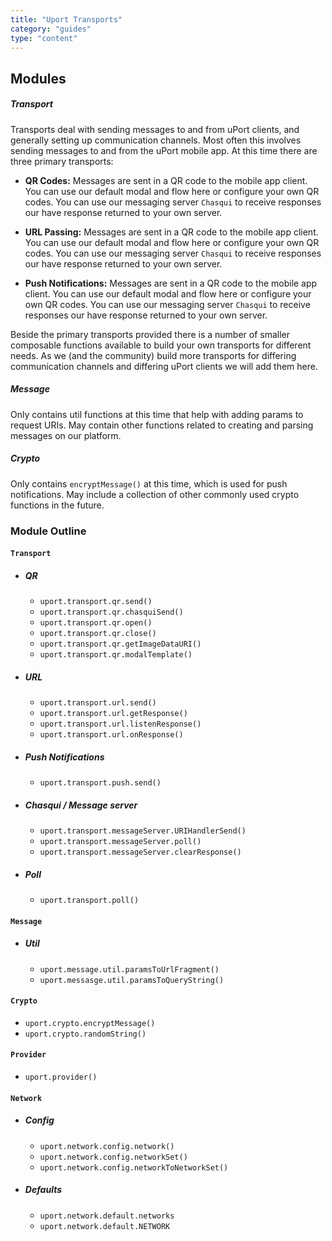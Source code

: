 ```yaml
---
title: "Uport Transports"
category: "guides"
type: "content"
---
```



## <a name="modules"></a> Modules

##### Transport

Transports deal with sending messages to and from uPort clients, and generally setting up communication channels. Most often this involves sending messages to and from the uPort mobile app. At this time there are three primary transports:

- **QR Codes:** Messages are sent in a QR code to the mobile app client. You can use our default modal and flow here or configure your own QR codes. You can use our messaging server `Chasqui` to receive responses our have response returned to your own server.

- **URL Passing:** Messages are sent in a QR code to the mobile app client. You can use our default modal and flow here or configure your own QR codes. You can use our messaging server `Chasqui` to receive responses our have response returned to your own server.

- **Push Notifications:** Messages are sent in a QR code to the mobile app client. You can use our default modal and flow here or configure your own QR codes. You can use our messaging server `Chasqui` to receive responses our have response returned to your own server.

Beside the primary transports provided there is a number of smaller composable functions available to build your own transports for different needs. As we (and the community) build more transports for differing communication channels and differing uPort clients we will add them here.

##### Message

Only contains util functions at this time that help with adding params to request URIs. May contain other functions related to creating and parsing messages on our platform.

##### Crypto

Only contains `encryptMessage()` at this time, which is used for push notifications. May include a collection of other commonly used crypto functions in the future.

### Module Outline

#### `Transport`

- ##### QR

    - `uport.transport.qr.send()`
    - `uport.transport.qr.chasquiSend()`
    - `uport.transport.qr.open()`
    - `uport.transport.qr.close()`
    - `uport.transport.qr.getImageDataURI()`
    - `uport.transport.qr.modalTemplate()`

- ##### URL

    - `uport.transport.url.send()`
    - `uport.transport.url.getResponse()`
    - `uport.transport.url.listenResponse()`
    - `uport.transport.url.onResponse()`

- ##### Push Notifications

    - `uport.transport.push.send()`

- ##### Chasqui / Message server

    - `uport.transport.messageServer.URIHandlerSend()`
    - `uport.transport.messageServer.poll()`
    - `uport.transport.messageServer.clearResponse()`

- ##### Poll

    - `uport.transport.poll()`

#### `Message`

  - ##### Util

    - `uport.message.util.paramsToUrlFragment()`
    - `uport.messasge.util.paramsToQueryString()`

#### `Crypto`

  - `uport.crypto.encryptMessage()`
  - `uport.crypto.randomString()`

#### `Provider`

  - `uport.provider()`

#### `Network`

  - ##### Config

    - `uport.network.config.network()`
    - `uport.network.config.networkSet()`
    - `uport.network.config.networkToNetworkSet()`

  - ##### Defaults

    - `uport.network.default.networks`
    - `uport.network.default.NETWORK`
